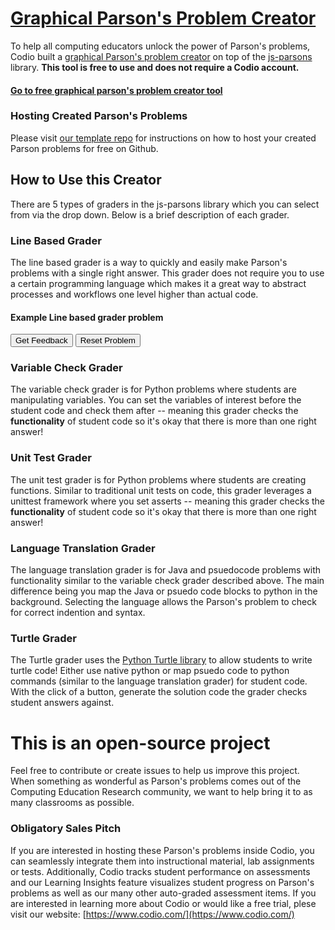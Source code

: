 # [Graphical Parson's Problem Creator](https://codio.github.io/parsons-puzzle-ui/dist/)
To help all computing educators unlock the power of Parson's problems, Codio built a [graphical Parson's problem creator](https://codio.github.io/parsons-puzzle-ui/dist/) on top of the [js-parsons](https://js-parsons.github.io/) library. **This tool is free to use and does not require a Codio account.**

#### [Go to free graphical parson's problem creator tool](https://codio.github.io/parsons-puzzle-ui/dist/)

### Hosting Created Parson's Problems
Please visit [our template repo](https://github.com/codio-content/hosting-parsons-on-github-template) for instructions on how to host your created Parson problems for free on Github.

## How to Use this Creator
There are 5 types of graders in the js-parsons library which you can select from via the drop down. Below is a brief description of each grader.

### Line Based Grader
The line based grader is a way to quickly and easily make Parson's problems with a single right answer. This grader does not require you to use a certain programming language which makes it a great way to abstract processes and workflows one level higher than actual code.

#### Example Line based grader problem
<div id="1-sortableTrash" class="sortable-code"></div> 
<div id="1-sortable" class="sortable-code"></div> 
<div style="clear:both;"></div> 
<p> 
    <input id="1-feedbackLink" value="Get Feedback" type="button" /> 
    <input id="1-newInstanceLink" value="Reset Problem" type="button" /> 
</p> 
<script type="text/javascript"> 
(function(){
  var initial = "print(\"Hello\") \nprint(\" \")\n" +
    "print(\"World\")\n" +
    "print(\"!\")\n" +
    "print(Hello) #distractor\n" +
    "print(World!) #distractor";
  var parsonsPuzzle = new ParsonsWidget({
    "sortableId": "1-sortable",
    "max_wrong_lines": 1,
    "grader": ParsonsWidget._graders.LineBasedGrader,
    "exec_limit": 2500,
    "can_indent": false,
    "x_indent": 50,
    "lang": "en",
    "trashId": "1-sortableTrash"
  });
  parsonsPuzzle.init(initial);
  parsonsPuzzle.shuffleLines();
  $("#1-newInstanceLink").click(function(event){ 
      event.preventDefault(); 
      parsonsPuzzle.shuffleLines(); 
  }); 
  $("#1-feedbackLink").click(function(event){ 
      event.preventDefault(); 
      parsonsPuzzle.getFeedback(); 
  }); 
})(); 
</script>

### Variable Check Grader
The variable check grader is for Python problems where students are manipulating variables. You can set the variables of interest before the student code and check them after -- meaning this grader checks the **functionality** of student code so it's okay that there is more than one right answer!




### Unit Test Grader
The unit test grader is for Python problems where students are creating functions. Similar to traditional unit tests on code, this grader leverages a unittest framework where you set asserts -- meaning this grader checks the **functionality** of student code so it's okay that there is more than one right answer!



### Language Translation Grader
The language translation grader is for Java and psuedocode problems with functionality similar to the variable check grader described above. The main difference being you map the Java or psuedo code blocks to python in the background. Selecting the language allows the Parson's problem to check for correct indention and syntax.



### Turtle Grader
The Turtle grader uses the [Python Turtle library](https://docs.python.org/3.3/library/turtle.html) to allow students to write turtle code! Either use native python or map psuedo code to python commands (similar to the language translation grader) for student code. With the click of a button, generate the solution code the grader checks student answers against.



# This is an open-source project
Feel free to contribute or create issues to help us improve this project. When something as wonderful as Parson's problems comes out of the Computing Education Research community, we want to help bring it to as many classrooms as possible.

### Obligatory Sales Pitch
If you are interested in hosting these Parson's problems inside Codio, you can seamlessly integrate them into instructional material, lab assignments or tests. Additionally, Codio tracks student performance on assessments and our Learning Insights feature visualizes student progress on Parson's problems as well as our many other auto-graded assessment items. If you are interested in learning more about Codio or would like a free trial, plese visit our website: [https://www.codio.com/](https://www.codio.com/)
